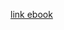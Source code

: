 [link ebook](https://docs.google.com/document/d/1GnwtqinzCphReZrZvxMxVR_MtLHO-GLkREOJQHzZeSM/edit?tab=t.0)
